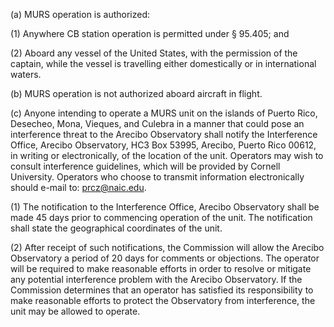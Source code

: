 (a) MURS operation is authorized:

(1) Anywhere CB station operation is permitted under § 95.405; and
                                    

(2) Aboard any vessel of the United States, with the permission of the captain, while the vessel is travelling either domestically or in international waters.

(b) MURS operation is not authorized aboard aircraft in flight.

(c) Anyone intending to operate a MURS unit on the islands of Puerto Rico, Desecheo, Mona, Vieques, and Culebra in a manner that could pose an interference threat to the Arecibo Observatory shall notify the Interference Office, Arecibo Observatory, HC3 Box 53995, Arecibo, Puerto Rico 00612, in writing or electronically, of the location of the unit. Operators may wish to consult interference guidelines, which will be provided by Cornell University. Operators who choose to transmit information electronically should e-mail to: prcz@naic.edu.
                                    

(1) The notification to the Interference Office, Arecibo Observatory shall be made 45 days prior to commencing operation of the unit. The notification shall state the geographical coordinates of the unit.

(2) After receipt of such notifications, the Commission will allow the Arecibo Observatory a period of 20 days for comments or objections. The operator will be required to make reasonable efforts in order to resolve or mitigate any potential interference problem with the Arecibo Observatory. If the Commission determines that an operator has satisfied its responsibility to make reasonable efforts to protect the Observatory from interference, the unit may be allowed to operate.

